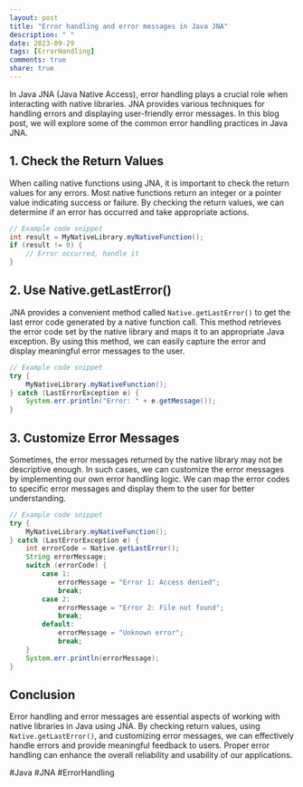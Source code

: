 ```yaml
---
layout: post
title: "Error handling and error messages in Java JNA"
description: " "
date: 2023-09-29
tags: [ErrorHandling]
comments: true
share: true
---
```


In Java JNA (Java Native Access), error handling plays a crucial role when interacting with native libraries. JNA provides various techniques for handling errors and displaying user-friendly error messages. In this blog post, we will explore some of the common error handling practices in Java JNA.

## 1. Check the Return Values

When calling native functions using JNA, it is important to check the return values for any errors. Most native functions return an integer or a pointer value indicating success or failure. By checking the return values, we can determine if an error has occurred and take appropriate actions.

```java
// Example code snippet
int result = MyNativeLibrary.myNativeFunction();
if (result != 0) {
    // Error occurred, handle it
}
```

## 2. Use Native.getLastError()

JNA provides a convenient method called `Native.getLastError()` to get the last error code generated by a native function call. This method retrieves the error code set by the native library and maps it to an appropriate Java exception. By using this method, we can easily capture the error and display meaningful error messages to the user.

```java
// Example code snippet
try {
    MyNativeLibrary.myNativeFunction();
} catch (LastErrorException e) {
    System.err.println("Error: " + e.getMessage());
}
```

## 3. Customize Error Messages

Sometimes, the error messages returned by the native library may not be descriptive enough. In such cases, we can customize the error messages by implementing our own error handling logic. We can map the error codes to specific error messages and display them to the user for better understanding.

```java
// Example code snippet
try {
    MyNativeLibrary.myNativeFunction();
} catch (LastErrorException e) {
    int errorCode = Native.getLastError();
    String errorMessage;
    switch (errorCode) {
        case 1:
            errorMessage = "Error 1: Access denied";
            break;
        case 2:
            errorMessage = "Error 2: File not found";
            break;
        default:
            errorMessage = "Unknown error";
            break;
    }
    System.err.println(errorMessage);
}
```

## Conclusion

Error handling and error messages are essential aspects of working with native libraries in Java using JNA. By checking return values, using `Native.getLastError()`, and customizing error messages, we can effectively handle errors and provide meaningful feedback to users. Proper error handling can enhance the overall reliability and usability of our applications.

#Java #JNA #ErrorHandling